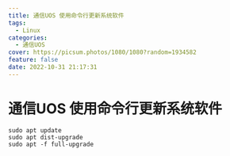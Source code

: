 ```yaml
---
title: 通信UOS 使用命令行更新系统软件
tags:
  - Linux
categories:
  - 通信UOS
cover: https://picsum.photos/1080/1080?random=1934582
feature: false
date: 2022-10-31 21:17:31
---
```

# 通信UOS 使用命令行更新系统软件
```shell
sudo apt update
sudo apt dist-upgrade
sudo apt -f full-upgrade
```